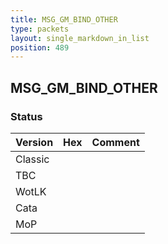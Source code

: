 ```yaml
---
title: MSG_GM_BIND_OTHER
type: packets
layout: single_markdown_in_list
position: 489
---
```


## MSG_GM_BIND_OTHER

### Status

Version    | Hex        | Comment
---------- | ---------- | ---------- 
Classic    |            |
TBC        |            |
WotLK      |            |
Cata       |            |
MoP        |            |